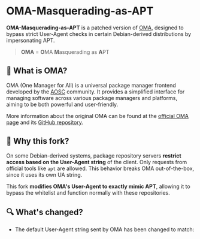 # OMA-Masquerading-as-APT

**OMA-Masquerading-as-APT** is a patched version of [OMA](https://github.com/AOSC-Dev/oma), designed to bypass strict User-Agent checks in certain Debian-derived distributions by impersonating APT.

> **OMA** = **O**MA **M**asquerading as **A**PT

## 🧠 What is OMA?

OMA (One Manager for All) is a universal package manager frontend developed by the [AOSC](https://aosc.io/) community. It provides a simplified interface for managing software across various package managers and platforms, aiming to be both powerful and user-friendly.

More information about the original OMA can be found at the [official OMA page](https://aosc.io/oma) and its [GitHub repository](https://github.com/AOSC-Dev/oma).

## 🚨 Why this fork?

On some Debian-derived systems, package repository servers **restrict access based on the User-Agent string** of the client. Only requests from official tools like `apt` are allowed. This behavior breaks OMA out-of-the-box, since it uses its own UA string.

This fork **modifies OMA's User-Agent to exactly mimic APT**, allowing it to bypass the whitelist and function normally with these repositories.

## 🔍 What's changed?

- The default User-Agent string sent by OMA has been changed to match:

